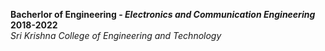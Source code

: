 **Bacherlor of Engineering - _Electronics and Communication Engineering_** <br>
__2018-2022__<br>
*Sri Krishna College of Engineering and Technology*
